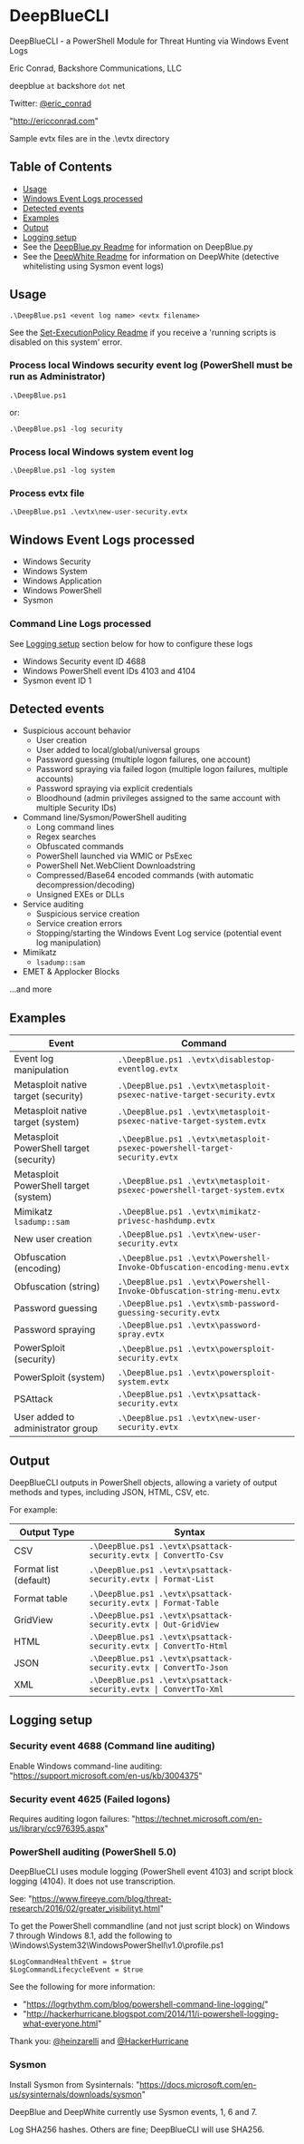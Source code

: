 # DeepBlueCLI

DeepBlueCLI - a PowerShell Module for Threat Hunting via Windows Event Logs

Eric Conrad, Backshore Communications, LLC

deepblue `at` backshore `dot` net

Twitter: [@eric_conrad](https://twitter.com/eric_conrad)

"http://ericconrad.com"

Sample evtx files are in the .\evtx directory

## Table of Contents  

- [Usage](#usage)  
- [Windows Event Logs processed](#windows-event-logs-processed)
- [Detected events](#detected-events)
- [Examples](#examples)
- [Output](#output)
- [Logging setup](#logging-setup)
- See the [DeepBlue.py Readme](READMEs/README-DeepBlue.py.md) for information on DeepBlue.py
- See the [DeepWhite Readme](READMEs/README-DeepWhite.md) for information on DeepWhite (detective whitelisting using Sysmon event logs)

## Usage

`.\DeepBlue.ps1 <event log name> <evtx filename>`

See the [Set-ExecutionPolicy Readme](READMEs/Set-ExecutionPolicy.md) if you receive a 'running scripts is
disabled on this system' error.

### Process local Windows security event log (PowerShell must be run as Administrator)

`.\DeepBlue.ps1`

or:

`.\DeepBlue.ps1 -log security`

### Process local Windows system event log

`.\DeepBlue.ps1 -log system`

### Process evtx file

`.\DeepBlue.ps1 .\evtx\new-user-security.evtx`

## Windows Event Logs processed

- Windows Security  
- Windows System  
- Windows Application  
- Windows PowerShell  
- Sysmon  

### Command Line Logs processed

See [Logging setup](#logging-setup) section below for how to configure these logs

- Windows Security event ID 4688  
- Windows PowerShell event IDs 4103 and 4104
- Sysmon event ID 1

## Detected events

- Suspicious account behavior
  - User creation
  - User added to local/global/universal groups
  - Password guessing (multiple logon failures, one account)
  - Password spraying via failed logon (multiple logon failures, multiple accounts)
  - Password spraying via explicit credentials
  - Bloodhound (admin privileges assigned to the same account with multiple Security IDs)
- Command line/Sysmon/PowerShell auditing
  - Long command lines
  - Regex searches
  - Obfuscated commands
  - PowerShell launched via WMIC or PsExec
  - PowerShell Net.WebClient Downloadstring
  - Compressed/Base64 encoded commands (with automatic decompression/decoding)
  - Unsigned EXEs or DLLs
- Service auditing
  - Suspicious service creation
  - Service creation errors
  - Stopping/starting the Windows Event Log service (potential event log manipulation)
- Mimikatz
  - `lsadump::sam`
- EMET & Applocker Blocks

...and more

## Examples

|Event|Command|
|-----|-------|
|Event log manipulation|`.\DeepBlue.ps1 .\evtx\disablestop-eventlog.evtx`|
|Metasploit native target (security)|`.\DeepBlue.ps1 .\evtx\metasploit-psexec-native-target-security.evtx`|
|Metasploit native target (system)|`.\DeepBlue.ps1 .\evtx\metasploit-psexec-native-target-system.evtx`|
|Metasploit PowerShell target (security)|`.\DeepBlue.ps1 .\evtx\metasploit-psexec-powershell-target-security.evtx`|
|Metasploit PowerShell target (system)|`.\DeepBlue.ps1 .\evtx\metasploit-psexec-powershell-target-system.evtx`|
|Mimikatz `lsadump::sam`|`.\DeepBlue.ps1 .\evtx\mimikatz-privesc-hashdump.evtx`|
|New user creation|`.\DeepBlue.ps1 .\evtx\new-user-security.evtx`|
|Obfuscation (encoding)|`.\DeepBlue.ps1 .\evtx\Powershell-Invoke-Obfuscation-encoding-menu.evtx`|
|Obfuscation (string)|`.\DeepBlue.ps1 .\evtx\Powershell-Invoke-Obfuscation-string-menu.evtx`|
|Password guessing|`.\DeepBlue.ps1 .\evtx\smb-password-guessing-security.evtx`|
|Password spraying|`.\DeepBlue.ps1 .\evtx\password-spray.evtx`|
|PowerSploit (security)|`.\DeepBlue.ps1 .\evtx\powersploit-security.evtx`|
|PowerSploit (system)|`.\DeepBlue.ps1 .\evtx\powersploit-system.evtx`|
|PSAttack|`.\DeepBlue.ps1 .\evtx\psattack-security.evtx`|
|User added to administrator group|`.\DeepBlue.ps1 .\evtx\new-user-security.evtx`|

## Output

DeepBlueCLI outputs in PowerShell objects, allowing a variety of output methods and types, including JSON, HTML, CSV, etc.

For example:

|Output Type|Syntax|
|-----------|------|
|CSV|`.\DeepBlue.ps1 .\evtx\psattack-security.evtx \| ConvertTo-Csv`|
|Format list (default)|`.\DeepBlue.ps1 .\evtx\psattack-security.evtx \| Format-List`|
|Format table|`.\DeepBlue.ps1 .\evtx\psattack-security.evtx \| Format-Table`|
|GridView|`.\DeepBlue.ps1 .\evtx\psattack-security.evtx \| Out-GridView`|
|HTML|`.\DeepBlue.ps1 .\evtx\psattack-security.evtx \| ConvertTo-Html`|
|JSON|`.\DeepBlue.ps1 .\evtx\psattack-security.evtx \| ConvertTo-Json`|
|XML|`.\DeepBlue.ps1 .\evtx\psattack-security.evtx \| ConvertTo-Xml`|

## Logging setup

### Security event 4688 (Command line auditing)

Enable Windows command-line auditing: "https://support.microsoft.com/en-us/kb/3004375"  

### Security event 4625 (Failed logons)

Requires auditing logon failures: "https://technet.microsoft.com/en-us/library/cc976395.aspx"

### PowerShell auditing (PowerShell 5.0)

DeepBlueCLI uses module logging (PowerShell event 4103) and script block logging (4104). It does not use transcription.

See: "https://www.fireeye.com/blog/threat-research/2016/02/greater_visibilityt.html"

To get the PowerShell commandline (and not just script block) on Windows 7 through Windows 8.1, add the following to \Windows\System32\WindowsPowerShell\v1.0\profile.ps1

```Config
$LogCommandHealthEvent = $true
$LogCommandLifecycleEvent = $true
```

See the following for more information:

- "https://logrhythm.com/blog/powershell-command-line-logging/"
- "http://hackerhurricane.blogspot.com/2014/11/i-powershell-logging-what-everyone.html"

Thank you: [@heinzarelli](https://twitter.com/heinzarelli) and [@HackerHurricane](https://twitter.com/hackerhurricane)

### Sysmon

Install Sysmon from Sysinternals: "https://docs.microsoft.com/en-us/sysinternals/downloads/sysmon"

DeepBlue and DeepWhite currently use Sysmon events, 1, 6 and 7.

Log SHA256 hashes. Others are fine; DeepBlueCLI will use SHA256.
